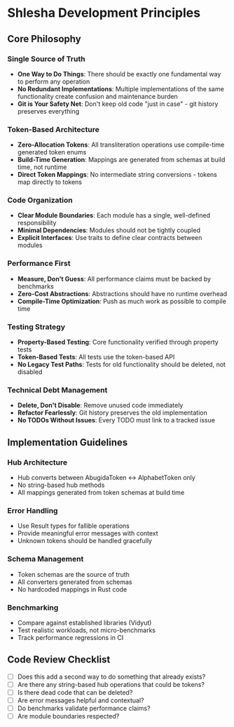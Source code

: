 # Shlesha Development Principles

## Core Philosophy

### Single Source of Truth
- **One Way to Do Things**: There should be exactly one fundamental way to perform any operation
- **No Redundant Implementations**: Multiple implementations of the same functionality create confusion and maintenance burden
- **Git is Your Safety Net**: Don't keep old code "just in case" - git history preserves everything

### Token-Based Architecture
- **Zero-Allocation Tokens**: All transliteration operations use compile-time generated token enums
- **Build-Time Generation**: Mappings are generated from schemas at build time, not runtime
- **Direct Token Mappings**: No intermediate string conversions - tokens map directly to tokens

### Code Organization
- **Clear Module Boundaries**: Each module has a single, well-defined responsibility
- **Minimal Dependencies**: Modules should not be tightly coupled
- **Explicit Interfaces**: Use traits to define clear contracts between modules

### Performance First
- **Measure, Don't Guess**: All performance claims must be backed by benchmarks
- **Zero-Cost Abstractions**: Abstractions should have no runtime overhead
- **Compile-Time Optimization**: Push as much work as possible to compile time

### Testing Strategy
- **Property-Based Testing**: Core functionality verified through property tests
- **Token-Based Tests**: All tests use the token-based API
- **No Legacy Test Paths**: Tests for old functionality should be deleted, not disabled

### Technical Debt Management
- **Delete, Don't Disable**: Remove unused code immediately
- **Refactor Fearlessly**: Git history preserves the old implementation
- **No TODOs Without Issues**: Every TODO must link to a tracked issue

## Implementation Guidelines

### Hub Architecture
- Hub converts between AbugidaToken ↔ AlphabetToken only
- No string-based hub methods
- All mappings generated from token schemas at build time

### Error Handling
- Use Result types for fallible operations
- Provide meaningful error messages with context
- Unknown tokens should be handled gracefully

### Schema Management
- Token schemas are the source of truth
- All converters generated from schemas
- No hardcoded mappings in Rust code

### Benchmarking
- Compare against established libraries (Vidyut)
- Test realistic workloads, not micro-benchmarks
- Track performance regressions in CI

## Code Review Checklist

- [ ] Does this add a second way to do something that already exists?
- [ ] Are there any string-based hub operations that could be tokens?
- [ ] Is there dead code that can be deleted?
- [ ] Are error messages helpful and contextual?
- [ ] Do benchmarks validate performance claims?
- [ ] Are module boundaries respected?